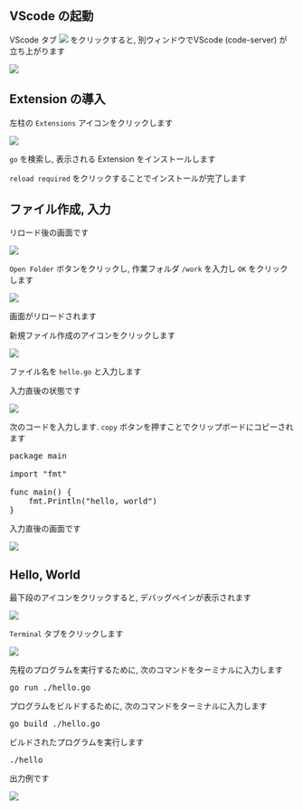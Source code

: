 ## VScode の起動

VScode タブ <img src='https://i.gyazo.com/350be089607151e46301c852229dbd85.png'> をクリックすると, 別ウィンドウでVScode (code-server) が立ち上がります

<img src='https://i.gyazo.com/503fcce5d7d3cba5a093f01df53824bd.png'>

## Extension の導入
左柱の `Extensions` アイコンをクリックします

<img src='https://i.gyazo.com/65992b0de2d65862e38704949c817006.png'>

`go` を検索し, 表示される Extension をインストールします

`reload required` をクリックすることでインストールが完了します

## ファイル作成, 入力

リロード後の画面です

<img src='https://i.gyazo.com/35b6c15cfe13e76b1c6bc904e3780efd.png'>

`Open Folder` ボタンをクリックし, 作業フォルダ `/work` を入力し `OK` をクリックします

<img src='https://i.gyazo.com/6bc57ffd1a2783ae817df97dd4114e39.png'>

画面がリロードされます

新規ファイル作成のアイコンをクリックします

<img src='https://i.gyazo.com/4100f993c5465899406f66fc76532919.png'>

ファイル名を `hello.go` と入力します

入力直後の状態です

<img src='https://i.gyazo.com/3b17f8b9ccd000de3b518184d0b514c5.png'>

次のコードを入力します. `copy` ボタンを押すことでクリップボードにコピーされます

<pre class="file" data-target="clipboard">
package main

import "fmt"

func main() {
    fmt.Println("hello, world")
}
</pre>

入力直後の画面です

<img src='https://i.gyazo.com/b4408af1d1d7e4758fc0510e82a3eb8b.png'>

## Hello, World

最下段のアイコンをクリックすると, デバッグペインが表示されます

<img src='https://i.gyazo.com/9904a67a6d9d6ca0d9d3ede771fcc541.png'>

`Terminal` タブをクリックします

<img src='https://i.gyazo.com/6a37adbc0f1eb66ab66361c2a1bd31ab.png'>

先程のプログラムを実行するために, 次のコマンドをターミナルに入力します

<pre class="file" data-target="clipboard">
go run ./hello.go
</pre>

プログラムをビルドするために, 次のコマンドをターミナルに入力します

<pre class="file" data-target="clipboard">
go build ./hello.go
</pre>

ビルドされたプログラムを実行します

<pre class="file" data-target="clipboard">
./hello
</pre>

出力例です

<img src='https://i.gyazo.com/690c8bab00745592fe69294949dcdb95.png'>
